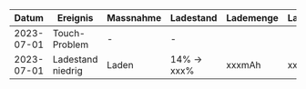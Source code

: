Datum     |Ereignis         |Massnahme|Ladestand  |Lademenge|Ladedauer|Anschluss |
----------|-----------------|---------|-----------|---------|---------|----------|
2023-07-01|Touch-Problem    |-        |-          |         |         |          |
2023-07-01|Ladestand niedrig|Laden    |14% -> xxx%|xxxmAh   |xxxmin   |PC - USB-A|
